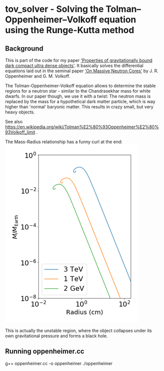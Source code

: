 # tov_solver - Solving the Tolman–Oppenheimer–Volkoff equation using the Runge-Kutta method

## Background

This is part of the code for my paper ['Properties of gravitationally bound dark compact ultra dense objects'](http://linkinghub.elsevier.com/retrieve/pii/S0370269312001463). It basically solves the differential equations laid out in the seminal paper ['On Massive Neutron Cores'](http://prola.aps.org/abstract/PR/v55/i4/p374_1) by J. R. Oppenheimer and G. M. Volkoff. 

The Tolman-Oppenheimer-Volkoff equation allows to determine the stable regions for a neutron star - similar to the Chandrasekhar mass for white dwarfs. In our paper though, we use it with a twist: The neutron mass is replaced by the mass for a hypothetical dark matter particle, which is way higher than 'normal' baryonic matter. This results in crazy small, but very heavy objects.

See also https://en.wikipedia.org/wiki/Tolman%E2%80%93Oppenheimer%E2%80%93Volkoff_limit .

The Mass-Radius relationship has a funny curl at the end:
![MR Figure](/MR.png)

This is actually the unstable region, where the object collapses under its own gravitational pressure and forms a black hole.

## Running oppenheimer.cc
g++ oppenheimer.cc -o oppenheimer
./oppenheimer
